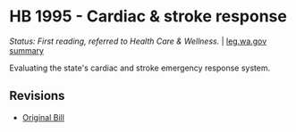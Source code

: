 # HB 1995 - Cardiac & stroke response
*Status: First reading, referred to Health Care & Wellness.* | [leg.wa.gov summary](https://app.leg.wa.gov/billsummary?BillNumber=1995&Year=2021)

Evaluating the state's cardiac and stroke emergency response system.

## Revisions
* [Original Bill](1/)